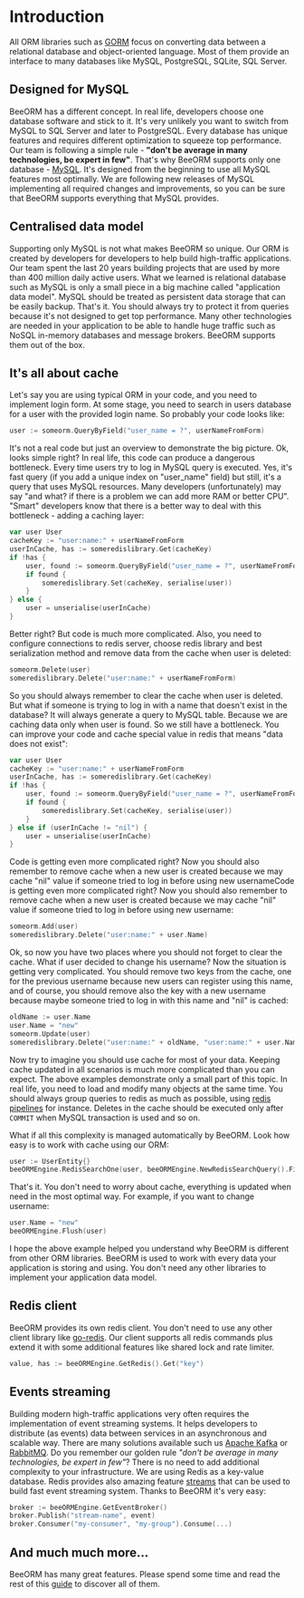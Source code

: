 # Introduction

All ORM libraries such as [GORM](https://gorm.io/) 
focus on converting data between a relational database and object-oriented language.
Most of them provide an interface to many databases like  MySQL, PostgreSQL, SQLite, SQL Server.

## Designed for MySQL

BeeORM has a different concept. In real life, developers choose one database software and stick to it.
It's very unlikely you want to switch from MySQL to SQL Server and later to PostgreSQL. 
Every database has unique features and requires different optimization to squeeze top performance.
Our team is following a simple rule - **"don't be average in many technologies, be expert in few"**.
That's why BeeORM supports only one database - [MySQL](https://www.mysql.com/). It's designed from
the beginning to use all MySQL features most optimally. We are following new releases of MySQL
implementing all required changes and improvements, so you can be sure that BeeORM supports everything that MySQL provides.

## Centralised data model

Supporting only MySQL is not what makes BeeORM so unique. Our ORM is created by developers for developers
to help build high-traffic applications. Our team spent the last 20 years
building projects that are used by more than 400 million daily active users. What we learned
is relational database such as MySQL is only a small piece in a big machine called 
"application data model". MySQL should be treated as persistent data storage that can be easily backup. That's it. You should always try to protect it from queries because it's not designed to
get top performance. Many other technologies are needed in your application to be able
to handle huge traffic such as NoSQL in-memory databases and message brokers. BeeORM supports them out
of the box.

## It's all about cache

Let's say you are using typical ORM in your code, and you need to implement login form.
At some stage, you need to search in users database for a user with the provided login name.
So probably your code looks like:

```go
user := someorm.QueryByField("user_name = ?", userNameFromForm)
```

It's not a real code but just an overview to demonstrate the big picture.
Ok, looks simple right? In real life, this code can produce a dangerous bottleneck.
Every time users try to log in MySQL query is executed. Yes, it's fast query 
(if you add a unique index on "user_name" field) but still, it's a query that uses MySQL resources.
Many developers (unfortunately) may say "and what? if there is a problem we can add more RAM or better CPU".
"Smart" developers know that there is a better way to deal with this bottleneck - adding a caching layer:

```go
var user User
cacheKey := "user:name:" + userNameFromForm
userInCache, has := someredislibrary.Get(cacheKey)
if !has {
    user, found := someorm.QueryByField("user_name = ?", userNameFromForm)
    if found {
        someredislibrary.Set(cacheKey, serialise(user))    
    }
} else {
    user = unserialise(userInCache)
}
```

Better right? But code is much more complicated. Also, you need to configure connections
to redis server, choose redis library and best serialization method and remove data from the cache when user 
is deleted:

```go
someorm.Delete(user)
someredislibrary.Delete("user:name:" + userNameFromForm)
```

So you should always remember to clear the cache when user is deleted. 
But what if someone is trying to log in with a name that doesn't exist in the database?
It will always generate a query to MySQL table. Because we are caching data only when user is found.
So we still have a bottleneck. You can improve your code and cache special value in redis that
means "data does not exist":

```go
var user User
cacheKey := "user:name:" + userNameFromForm
userInCache, has := someredislibrary.Get(cacheKey)
if !has {
    user, found := someorm.QueryByField("user_name = ?", userNameFromForm)
    if found {
        someredislibrary.Set(cacheKey, serialise(user))    
    }
} else if (userInCache != "nil") {
    user = unserialise(userInCache)
}
```
Code is getting even more complicated right? Now you should also remember to remove cache
when a new user is created because we may cache "nil" value if someone tried to log in before using new 
usernameCode is getting even more complicated right? Now you should also remember to remove cache
when a new user is created because we may cache "nil" value if someone tried to log in before using new 
username:

```go
someorm.Add(user)
someredislibrary.Delete("user:name:" + user.Name)
```

Ok, so now you have two places where you should not forget to clear the cache. What if user decided
to change his username? Now the situation is getting very complicated. You should remove two keys from the cache,
one for the previous username because new users can register using this name, and of course, you should remove
also the key with a new username because maybe someone tried to log in with this name and "nil" is cached:

```go
oldName := user.Name
user.Name = "new"
someorm.Update(user)
someredislibrary.Delete("user:name:" + oldName, "user:name:" + user.Name)
```

Now try to imagine you should use cache for most of your data. Keeping cache updated in
all scenarios is much more complicated than you can expect. The above examples demonstrate only a small
part of this topic. In real life, you need to load and modify many objects at the same time.
You should always group queries to redis as much as possible, using [redis pipelines](https://redis.io/topics/pipelining)
for instance. Deletes in the cache should be executed only after `COMMIT` when MySQL transaction is used and so on.

What if all this complexity is managed automatically by BeeORM. Look how easy is to work with cache using our ORM:

```go
user := UserEntity{}
beeORMEngine.RedisSearchOne(user, beeORMEngine.NewRedisSearchQuery().FilterString("user_name", userNameFromForm))
```

That's it. You don't need to worry about cache, everything is updated when need in the most optimal way.
For example, if you want to change username:

```go
user.Name = "new"
beeORMEngine.Flush(user)
```

I hope the above example helped you understand why BeeORM is different from other ORM libraries. BeeORM
is used to work with every data your application is storing and using. You don't need any other libraries to
implement your application data model.

## Redis client

BeeORM provides its own redis client. You don't need to use any other client library like
[go-redis](https://github.com/go-redis/redis). Our client supports all redis commands plus extend
it with some additional features like shared lock and rate limiter.

```go
value, has := beeORMEngine.GetRedis().Get("key")
```

## Events streaming

Building modern high-traffic applications very often requires the implementation of event streaming systems. 
It helps developers to distribute (as events) data between services in an asynchronous and scalable way. 
There are many solutions available such us [Apache Kafka](https://kafka.apache.org/) or 
[RabbitMQ](https://www.rabbitmq.com/). Do you remember our golden rule 
*"don't be average in many technologies, be expert in few"*? There is no need to add
additional complexity to your infrastructure. We are using Redis as a key-value database.
Redis provides also amazing feature [streams](https://redis.io/topics/streams-intro) that
can be used to build fast event streaming system. Thanks to BeeORM it's very easy:

```go
broker := beeORMEngine.GetEventBroker()
broker.Publish("stream-name", event)
broker.Consumer("my-consumer", "my-group").Consume(...)
```

## And much much more...

BeeORM has many great features. Please spend some time and read the rest of this
[guide](/guide/registry.html) to discover all of them.
